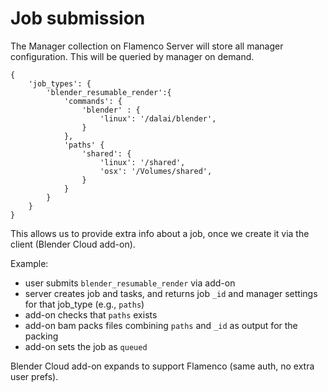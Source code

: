 
# Job submission

The Manager collection on Flamenco Server will store all manager configuration. This will be queried by manager on demand.


```
{
	'job_types': {
		'blender_resumable_render':{
			'commands': {
				'blender' : {
					'linux': '/dalai/blender',
				}
			},
			'paths' {
				'shared': {
					'linux': '/shared',
					'osx': '/Volumes/shared',
				}
			}
		}
	}
}
```

This allows us to provide extra info about a job, once we create it via the client (Blender Cloud add-on).

Example:

- user submits `blender_resumable_render` via add-on
- server creates job and tasks, and returns job `_id` and manager settings for that job_type (e.g., `paths`)
- add-on checks that `paths` exists
- add-on bam packs files combining `paths` and `_id` as output for the packing
- add-on sets the job as `queued`
 

Blender Cloud add-on expands to support Flamenco (same auth, no extra user prefs).